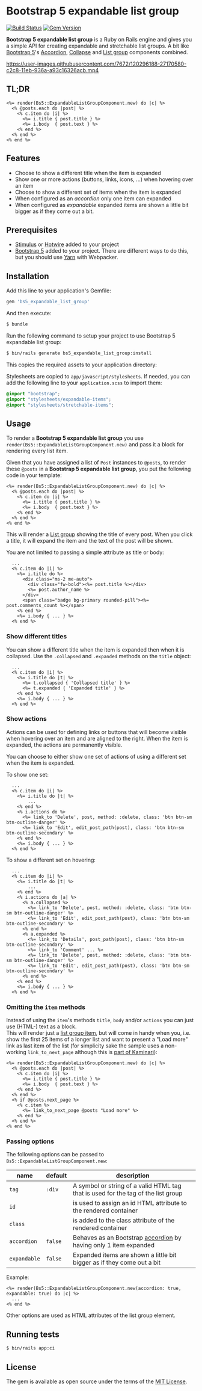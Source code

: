# Bootstrap 5 expandable list group

[![Build Status](https://travis-ci.org/bazzel/Bs5ExpandableListGroup.svg?branch=main)](https://travis-ci.org/bazzel/Bs5ExpandableListGroup)
[![Gem Version](https://badge.fury.io/rb/bs5_expandable_list_group.svg)](https://badge.fury.io/rb/bs5_expandable_list_group)

**Bootstrap 5 expandable list group** is a Ruby on Rails engine and gives you a simple API for creating expandable and stretchable list groups. A bit like [Bootstrap 5](https://getbootstrap.com/)'s [Accordion](https://getbootstrap.com/docs/5.0/components/accordion/), [Collapse](https://getbootstrap.com/docs/5.0/components/collapse/) and [List group](https://getbootstrap.com/docs/5.0/components/list-group/) components combined.

https://user-images.githubusercontent.com/7672/120296188-27170580-c2c8-11eb-936a-a93c16326acb.mp4

## TL;DR

```erb
<%= render(Bs5::ExpandableListGroupComponent.new) do |c| %>
  <% @posts.each do |post| %>
    <% c.item do |i| %>
      <%= i.title { post.title } %>
      <%= i.body  { post.text } %>
    <% end %>
  <% end %>
<% end %>
```

## Features

- Choose to show a different title when the item is expanded
- Show one or more actions (buttons, links, icons, ...) when hovering over an item
- Choose to show a different set of items when the item is expanded
- When configured as an *accordion* only one item can expanded
- When configured as *expandable* expanded items are shown a little bit bigger as if they come out a bit.


## Prerequisites

- [Stimulus](https://github.com/hotwired/stimulus-rails) or [Hotwire](https://github.com/hotwired/hotwire-rails) added to your project
- [Bootstrap 5](https://getbootstrap.com/) added to your project. There are different ways to do this, but you should use [Yarn](https://getbootstrap.com/docs/5.0/getting-started/download/#rubygems) with Webpacker.

## Installation

Add this line to your application's Gemfile:

```ruby
gem 'bs5_expandable_list_group'
```

And then execute:

```bash
$ bundle
```

Run the following command to setup your project to use Bootstrap 5 expandable list group:

```bash
$ bin/rails generate bs5_expandable_list_group:install
```

This copies the required assets to your application directory:

Stylesheets are copied to `app/javascript/stylesheets`. If needed, you can add the following line to your `application.scss` to import them:

```scss
@import "bootstrap";
@import "stylesheets/expandable-items";
@import "stylesheets/stretchable-items";
```

## Usage

To render a **Bootstrap 5 expandable list group** you use `render(Bs5::ExpandableListGroupComponent.new)` and pass it a block for rendering every list item.

Given that you have assigned a list of `Post` instances to `@posts`, to render these `@posts` in a **Bootstrap 5 expandable list group**, you put the following code in your template:

```erb
<%= render(Bs5::ExpandableListGroupComponent.new) do |c| %>
  <% @posts.each do |post| %>
    <% c.item do |i| %>
      <%= i.title { post.title } %>
      <%= i.body  { post.text } %>
    <% end %>
  <% end %>
<% end %>
```

This will render a [List group](https://getbootstrap.com/docs/5.0/components/list-group/) showing the title of every post. When you click a title, it will expand the item and the text of the post will be shown.

You are not limited to passing a simple attribute as title or body:

```erb
  ...
  <% c.item do |i| %>
    <%= i.title do %>
      <div class="ms-2 me-auto">
        <div class="fw-bold"><%= post.title %></div>
        <%= post.author_name %>
      </div>
      <span class="badge bg-primary rounded-pill"><%= post.comments_count %></span>
    <% end %>
    <%= i.body { ... } %>
  <% end %>
```

### Show different titles

You can show a different title when the item is expanded then when it is collapsed. Use the `.collapsed` and `.expanded` methods on the `title` object:

```erb
  ...
  <% c.item do |i| %>
    <%= i.title do |t| %>
      <%= t.collapsed { 'Collapsed title' } %>
      <%= t.expanded { 'Expanded title' } %>
    <% end %>
    <%= i.body { ... } %>
  <% end %>
```

### Show actions

Actions can be used for defining links or buttons that will become visible when hovering over an item and are aligned to the right. When the item is expanded, the actions are permanently visible.

You can choose to either show one set of actions of using a different set when the item is expanded.

To show one set:

```erb
  ...
  <% c.item do |i| %>
    <%= i.title do |t| %>
		...
    <% end %>
    <% i.actions do %>
      <%= link_to 'Delete', post, method: :delete, class: 'btn btn-sm btn-outline-danger' %>
      <%= link_to 'Edit', edit_post_path(post), class: 'btn btn-sm btn-outline-secondary' %>
    <% end %>
    <%= i.body { ... } %>
  <% end %>
```

To show a different set on hovering:

```erb
  ...
  <% c.item do |i| %>
    <%= i.title do |t| %>
		...
    <% end %>
    <% i.actions do |a| %>
      <% a.collapsed %>
        <%= link_to 'Delete', post, method: :delete, class: 'btn btn-sm btn-outline-danger' %>
        <%= link_to 'Edit', edit_post_path(post), class: 'btn btn-sm btn-outline-secondary' %>
      <% end %>      
      <% a.expanded %>
        <%= link_to 'Details', post_path(post), class: 'btn btn-sm btn-outline-secondary' %>
        <%= link_to 'Comment' ... %>
        <%= link_to 'Delete', post, method: :delete, class: 'btn btn-sm btn-outline-danger' %>
        <%= link_to 'Edit', edit_post_path(post), class: 'btn btn-sm btn-outline-secondary' %>
      <% end %>      
    <% end %>
    <%= i.body { ... } %>
  <% end %>
```

### Omitting the `item` methods

Instead of using the `item`'s methods `title`, `body` and/or `actions` you can just use (HTML-) text as a block.  
This will render just a [list group item](https://getbootstrap.com/docs/5.0/components/list-group/#basic-example), but will come in handy when you, i.e. show the first 25 items of a longer list and want to present a "Load more" link as last item of the list (for simplicity sake the sample uses a non-working `link_to_next_page` although this is [part of Kaminari](https://github.com/kaminari/kaminari#the-link_to_next_page-and-link_to_previous_page-aliased-to-link_to_prev_page-helper-methods)):

```erb
<%= render(Bs5::ExpandableListGroupComponent.new) do |c| %>
  <% @posts.each do |post| %>
    <% c.item do |i| %>
      <%= i.title { post.title } %>
      <%= i.body  { post.text } %>
    <% end %>
  <% end %>
  <% if @posts.next_page %>
    <% c.item %>
      <%= link_to_next_page @posts "Load more" %>
    <% end %>
  <% end %>
<% end %>
```


### Passing options

The following options can be passed to `Bs5::ExpandableListGroupComponent.new`:

| name  |  default | description |
|---|---|---|
| `tag` | `:div` | A symbol or string of a valid HTML tag that is used for the tag of the list group |
|  `id` |   | is used to assign an id HTML attribute to the rendered container |
| `class`  |   | is added to the class attribute of the rendered container |
|  `accordion` | `false`  | Behaves as an Bootstrap [accordion](https://getbootstrap.com/docs/5.0/components/accordion/) by having only 1 item expanded |
|  `expandable` | `false`  | Expanded items are shown a little bit bigger as if they come out a bit|

Example:

```erb
<%= render(Bs5::ExpandableListGroupComponent.new(accordion: true, expandable: true) do |c| %>
  ...
<% end %>
```

Other options are used as HTML attributes of the list group element.


## Running tests

```bash
$ bin/rails app:ci
```

## License

The gem is available as open source under the terms of the [MIT License](https://opensource.org/licenses/MIT).
